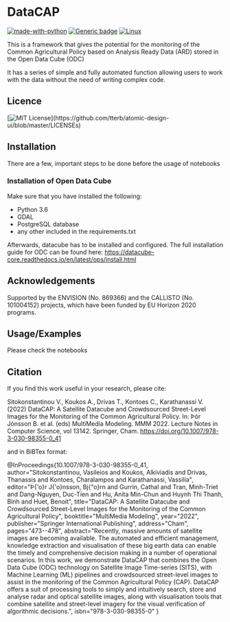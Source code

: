 
# DataCAP

<!-- ## !! This is a work in progress. It should not be consindered as a stable version yet !!
 -->
[![made-with-python](https://img.shields.io/badge/Made%20with-Python-1f425f.svg)](https://www.python.org/) [![Generic badge](https://img.shields.io/badge/OpenDataCube-<COLOR>.svg)](https://shields.io/) [![Linux](https://svgshare.com/i/Zhy.svg)](https://svgshare.com/i/Zhy.svg)

This is a framework that gives the potential for the monitoring of the Common Agricultural Policy based on Analysis Ready Data (ARD) stored in the Open Data Cube (ODC)

It has a series of simple and fully automated function allowing users to work with the data without the need of writing complex code.

## Licence 
[![MIT License](https://img.shields.io/apm/l/atomic-design-ui.svg?)](https://github.com/tterb/atomic-design-ui/blob/master/LICENSEs)

## Installation

There are a few, important steps to be done before the usage of notebooks

### Installation of Open Data Cube ### 

Make sure that you have installed the following:

* Python 3.6
* GDAL
* PostgreSQL database
* any other included in the requirements.txt

Afterwards, datacube has to be installed and configured. The full installation guide for ODC can be found here: https://datacube-core.readthedocs.io/en/latest/ops/install.html


## Acknowledgements
Supported by the ENVISION (No. 869366) and the CALLISTO (No. 101004152) projects, which have been funded by EU Horizon 2020 programs.

## Usage/Examples

Please check the notebooks 

## Citation
If you find this work useful in your research, please cite:

<!-- Sitokonstantinou, Vasileios, Koukos, Alkiviadis, Drivas, Thanassis, Kontoes, Charalampos, & Karathanassi, Vassilia. (2022, January 13). DataCAP: A Satellite Datacube and Crowdsourced Street-level Images for the Monitoring of the Common Agricultural Policy. 28th International Conference on Multimedia Modeling (MMM 2022), Phu Quoc, Vietnam. https://doi.org/10.5281/zenodo.5845512 -->

Sitokonstantinou V., Koukos A., Drivas T., Kontoes C., Karathanassi V. (2022) DataCAP: A Satellite Datacube and Crowdsourced Street-Level Images for the Monitoring of the Common Agricultural Policy. In: Þór Jónsson B. et al. (eds) MultiMedia Modeling. MMM 2022. Lecture Notes in Computer Science, vol 13142. Springer, Cham. https://doi.org/10.1007/978-3-030-98355-0_41

and in BiBTex format: 
<!-- 
@proceedings{sitokonstantinou_vasileios_2022_5845512,
  title        = {{DataCAP: A Satellite Datacube and Crowdsourced 
                   Street-level Images for the Monitoring of the
                   Common Agricultural Policy}},
  year         = 2022,
  publisher    = {Zenodo},
  month        = jan,
  doi          = {10.5281/zenodo.5845512},
  url          = {https://doi.org/10.5281/zenodo.5845512}
}
 -->
 
 @InProceedings{10.1007/978-3-030-98355-0_41,
author="Sitokonstantinou, Vasileios
and Koukos, Alkiviadis
and Drivas, Thanassis
and Kontoes, Charalampos
and Karathanassi, Vassilia",
editor="Þ{\'o}r J{\'o}nsson, Bj{\"o}rn
and Gurrin, Cathal
and Tran, Minh-Triet
and Dang-Nguyen, Duc-Tien
and Hu, Anita Min-Chun
and Huynh Thi Thanh, Binh
and Huet, Benoit",
title="DataCAP: A Satellite Datacube and Crowdsourced Street-Level Images for the Monitoring of the Common Agricultural Policy",
booktitle="MultiMedia Modeling",
year="2022",
publisher="Springer International Publishing",
address="Cham",
pages="473--478",
abstract="Recently, massive amounts of satellite images are becoming available. The automated and efficient management, knowledge extraction and visualisation of these big earth data can enable the timely and comprehensive decision making in a number of operational scenarios. In this work, we demonstrate DataCAP that combines the Open Data Cube (ODC) technology on Satellite Image Time-series (SITS), with Machine Learning (ML) pipelines and crowdsourced street-level images to assist in the monitoring of the Common Agricultural Policy (CAP). DataCAP offers a suit of processing tools to simply and intuitively search, store and analyse radar and optical satellite images, along with visualisation tools that combine satellite and street-level imagery for the visual verification of algorithmic decisions.",
isbn="978-3-030-98355-0"
}
